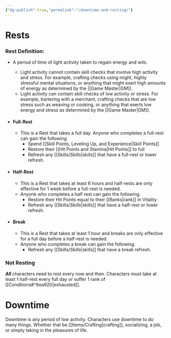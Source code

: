 ```yaml
---
{"dg-publish":true,"permalink":"/downtime-and-resting/"}
---
```


# Rests
### Rest Definition: 
- A period of time of light activity taken to regain energy and wits. 
	- Light activity cannot contain skill checks that involve high activity and stress. For example, crafting checks using might, highly stressful mental situations, or anything that might exert high amounts of energy as determined by the [[Game Master\|GM]].
	- Light activity can contain skill checks of low activity or stress. For example, bartering with a merchant, crafting checks that are low stress such as weaving or cooking, or anything that exerts low energy and stress as determined by the [[Game Master\|GM]].

- #### Full-Rest
	- This is a Rest that takes a full day. Anyone who completes a full-rest can gain the following.
		- Spend [[Skill Points, Leveling Up, and Experience\|Skill Points]]
		- Restore their [[Hit Points and Stamina\|Hit Points]] to full
		- Refresh any [[Skills/_Skills_\|skills]] that have a full-rest or lower refresh.
- #### Half-Rest
	- This is a Rest that takes at least 6 hours and half-rests are only effective for 1 week before a full-rest is needed.
	- Anyone who completes a half rest can gain the following.
		- Restore their Hit Points equal to their [[Ranks\|rank]] in Vitality
		- Refresh any [[Skills/_Skills_\|skills]] that have a half-rest or lower refresh.
- #### Break
	- This is a Rest that takes at least 1 hour and breaks are only effective for a full day before a half-rest is needed. 
	- Anyone who completes a break can gain the following.
		- Refresh any [[Skills/_Skills_\|skills]] that have a break refresh.

### Not Resting
***All*** characters need to rest every now and then. Characters must take at least 1 half-rest every full day or suffer 1 rank of [[Conditions#^6ea920\|exhausted]].
 
# Downtime
Downtime is any period of low activity. Characters use downtime to do many things. Whether that be [[Items/Crafting\|crafting]], socializing, a job, or simply taking in the pleasures of life.


